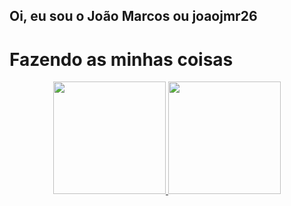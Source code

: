 ## Oi, eu sou o João Marcos ou joaojmr26
# Fazendo as minhas coisas

<div align="center">
  <a href="https://github.com/onedark ">
  <img height="180em" src="https://github-readme-stats.vercel.app/api?username=joaojmr26&show_icons=true&theme=dracula&include_all_commits=true&count_private=true"/>
  <img height="180em" src="https://github-readme-stats.vercel.app/api/top-langs/?username=joaojmr26&layout=compact&langs_count=7&theme=dracula"/>
</div>

